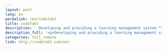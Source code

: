 ```yaml
---
layout: post
lang: en
permalink: /en/codetakt
title: codeTakt
description: ' Developing and providing a learning management system “schoolTakt”. Members from Tokyo area, Osaka, Okinawa, Berlin and etc. work remotely. '
description_full: '<p>Developing and providing a learning management system “<a href="http://schooltakt.com/en/">schoolTakt</a>”. Members from Tokyo area, Osaka, Okinawa, Berlin and etc. work remotely.</p>'
categories: full_remote
link: http://codetakt.com/en/
---
```

